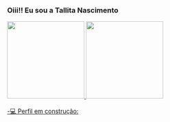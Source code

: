 ### Oiii!! Eu sou a Tallita Nascimento

<div>
  <a href="https://github.com/Tall-ns" >
  <img height='180em' src="https://github-readme-stats.vercel.app/api?username=talli-ns&show_icons=true&theme=dracula"/>
  <img height="180em" src="https://github-readme-stats.vercel.app/api/top-langs/?username=talli-ns&theme=dracula"/>
</div>
<div style="display; inline-block"><br>
  -💻 Perfil em construção:
     
  
</div>


<!--
**Talli-ns/talli-ns** is a ✨ _special_ ✨ repository because its `README.md` (this file) appears on your GitHub profile.

Here are some ideas to get you started:

- 🔭 I’m currently working on ...
- 🌱 I’m currently learning ...
- 👯 I’m looking to collaborate on ...
- 🤔 I’m looking for help with ...
- 💬 Ask me about ...
- 📫 How to reach me: ...
- 😄 Pronouns: ...
- ⚡ Fun fact: ...
-->
